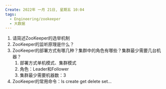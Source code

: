 ```yaml
---
Create: 2022年 一月 21日, 星期五 10:04
tags: 
  - Engineering/zookeeper
  - 大数据
---
```



1. 请简述ZooKeeper的选举机制
2. ZooKeeper的监听原理是什么？
3. ZooKeeper的部署方式有哪几种？集群中的角色有哪些？集群最少需要几台机器？
	1. 部署方式单机模式、集群模式
	2. 角色：Leader和Follower
	3. 集群最少需要机器数：3
4. ZooKeeper的常用命令：ls create get delete set…



